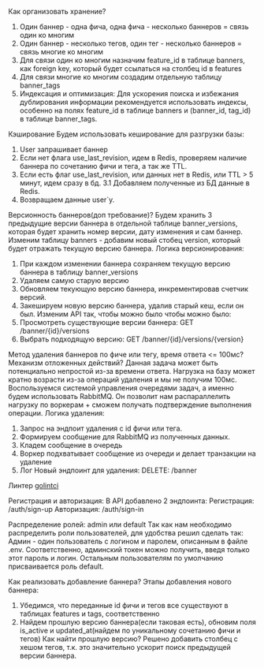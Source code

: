 Как организовать хранение?
1. Один баннер - одна фича, одна фича - несколько баннеров = связь один ко многим
2. Один баннер - несколько тегов, один тег - несколько баннеров = связь многие ко многим
3. Для связи один ко многим назначим feature_id в таблице banners, как foreign key, который будет ссылаться на столбец id в features
4. Для связи многие ко многим создадим отдельную таблицу banner_tags
5. Индексация и оптимизация: Для ускорения поиска и избежания дублирования информации рекомендуется использовать индексы, особенно на полях feature_id в таблице banners и (banner_id, tag_id) в таблице banner_tags.

Кэширование
Будем использовать кеширование для разгрузки базы:
1. User запрашивает баннер
2. Если нет флага use_last_revision, идем в Redis, проверяем наличие баннера по сочетанию фичи и тега, а так же TTL.
3. Если есть флаг use_last_revision, или данных нет в Redis, или TTL > 5 минут, идем сразу в бд.
    3.1 Добавляем полученные из БД данные в Redis.
4. Возвращаем данные user`y.

Версионность баннеров(доп требование)?
Будем хранить 3 предыдущие версии баннера в отдельной таблице banner_versions, которая будет хранить номер версии, дату изменения и сам баннер.
Изменим таблицу banners - добавим новый стобец version, который будет отражать текущую версию баннера.
Логика версионирования: 
1. При каждом изменении баннера сохраняем текущую версию баннера в таблицу banner_versions
2. Удаляем самую старую версию
3. Обновляем текующую версию баннера, инкрементировав счетчик версий.
4. Закешируем новую версию баннера, удалив старый кеш, если он был.
Изменим API так, чтобы можно было чтобы можно было:
1. Просмотреть существующие версии баннера: GET /banner/{id}/versions
2. Выбрать подходящую версию: GET /banner/{id}/versions/{version}

Метод удаления баннеров по фиче или тегу, время ответа <= 100мс? Механизм отложенных действий?
Данная задача может быть потенциально непростой из-за времени ответа. Нагрузка на базу может кратно возрасти из-за операций удаления и мы не получим 100мс. Воспользуемся системой управления очередями задач, а именно будем использовать RabbitMQ.
Он позволит нам распараллелить нагрузку по воркерам + сможем получать подтверждение выполнения операции.
Логика удаления:
1. Запрос на эндпоит удаления с id фичи или тега.
2. Формируем сообщение для RabbitMQ из полученных данных.
3. Кладем сообщение в очередь
4. Воркер подхватывает сообщение из очереди и делает транзакции на удаление
5. Лог
Новый эндпоинт для удаления: DELETE: /banner

Линтер
[golintci](https://github.com/golangci/golangci-lint)

Регистрация и авторизация:
В API добавлено 2 эндпоинта:
Регистрация: /auth/sign-up
Авторизация: /auth/sign-in

Распределение ролей: admin или default
Так как нам необходимо распределить роли пользователей, для удобства решил сделать так:
Админ - один пользователь с логином и паролем, описанным в файле .env. Соответственно, админский токен можно получить, введя только этот пароль и логин. Остальным пользователям по умолчанию присваивается роль default. 

Как реализовать добавление баннера?
Этапы добавления нового баннера:
1. Убедимся, что переданные id фичи и тегов все существуют в таблицах features и tags, соответственно
2. Найдем прошлую версию баннера(если таковая есть), обновим поля is_active и updated_at(найдем по уникальному сочетанию фичи и тегов)
Как найти прошлую версию?
Решено добавить столбец с хешом тегов, т.к. это значительно ускорит поиск предыдущей версии баннера.

